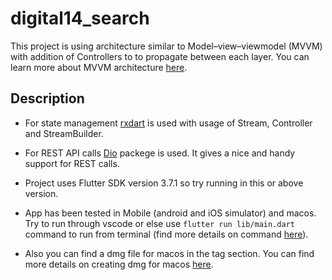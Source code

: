 # digital14_search

This project is using architecture similar to Model–view–viewmodel (MVVM) with addition of Controllers to to propagate between each layer. You can learn more about MVVM architecture [here](https://en.wikipedia.org/wiki/Model%E2%80%93view%E2%80%93viewmodel).

## Description

- For state management [rxdart](https://pub.dev/packages/rxdart) is used with usage of Stream, Controller and StreamBuilder.

- For REST API calls [Dio](https://pub.dev/packages/dio) packege is used. It gives a nice and handy support for REST calls.

- Project uses Flutter SDK version 3.7.1 so try running in this or above version.

- App has been tested in Mobile (android and iOS simulator) and macos. Try to run through vscode or else use ```flutter run lib/main.dart``` command to run from terminal (find more details on command [here](https://docs.flutter.dev/reference/flutter-cli)).

- Also you can find a dmg file for macos in the tag section. You can find more details on creating dmg for macos [here](https://retroportalstudio.medium.com/creating-dmg-file-for-flutter-macos-apps-e448ff1cb0f).
